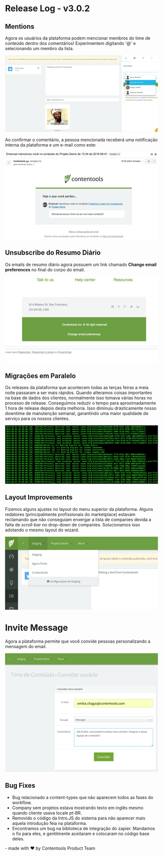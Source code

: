 # Release Log - v3.0.2

## Mentions
Agora os usuários da plataforma podem mencionar membros do time de conteúdo dentro dos
comentários! Experimentem digitando '@' e selecionando um membro da lista.

![mentions](img/3.0.2/mentions.png)

Ao confirmar o comentário, a pessoa mencionada receberá uma notificação interna da plataforma
e um e-mail como este:

![mentions-email](img/3.0.2/mentions-email.png)

## Unsubscribe do Resumo Diário
Os emails de resumo diário agora possuem um link chamado **Change email preferences** no
final do corpo do email.  
  
![unsubscribe daily digest](img/3.0.2/emailpreferences.png)

## Migrações em Paralelo
Os releases da plataforma que acontecem todas as terças feiras a meia noite passaram a ser
mais rápidos. Quando alteramos coisas importantes na base de dados dos clientes, normalmente
isso tomava várias horas no processo de release. Conseguimos reduzir o tempo para aproximadamente
1 hora de release depois desta melhoria. Isso diminuiu drásticamente nosso downtime de manutenção
semanal, garantindo uma maior qualidade de serviço para os nossos clientes.

![parallel-migration](img/3.0.2/parallel-migration.png)

## Layout Improvements
Fizemos alguns ajustes no layout do menu superior da plataforma. Alguns redatores (principalmente
profissionais do marketplace) estavam reclamando que não conseguiam enxergar a lista de companies
devida a falta de *scroll-bar* no drop-down de companies. Solucionamos isso adotando o mesmo layout
do wizard.  

![company-list-layout](img/3.0.2/company-list.png)

# Invite Message
Agora a plataforma permite que você convide pessoas personalizando a mensagem do email.

![custom-invite-message](img/3.0.2/custom-invite-message.png)

## Bug Fixes
- Bug relacionado a content-types que não aparecem todos as fases do workflow.
- Company sem projetos estava mostrando texto em inglês mesmo quando cliente usava locale pt-BR.
- Removido o código da Intro.JS do sistema para não aparecer mais aquela introdução feia na plataforma.
- Encontramos um bug na biblioteca de integração do zapier. Mandamos o fix para eles, e gentilmente aceitaram e colocaram no código base deles.

  

\- made with :heart: by Contentools Product Team
